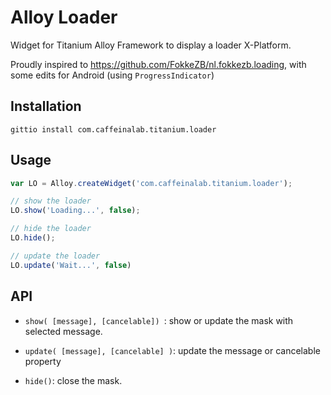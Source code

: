 # Alloy Loader

Widget for Titanium Alloy Framework to display a loader X-Platform.

Proudly inspired to https://github.com/FokkeZB/nl.fokkezb.loading, with some edits for Android (using `ProgressIndicator`)

## Installation

`gittio install com.caffeinalab.titanium.loader`

## Usage

```javascript
var LO = Alloy.createWidget('com.caffeinalab.titanium.loader');

// show the loader
LO.show('Loading...', false);

// hide the loader
LO.hide();

// update the loader
LO.update('Wait...', false)

```

## API

* `show( [message], [cancelable]) `: show or update the mask with selected message.

* `update( [message], [cancelable] )`: update the message or cancelable property

* `hide()`: close the mask.
